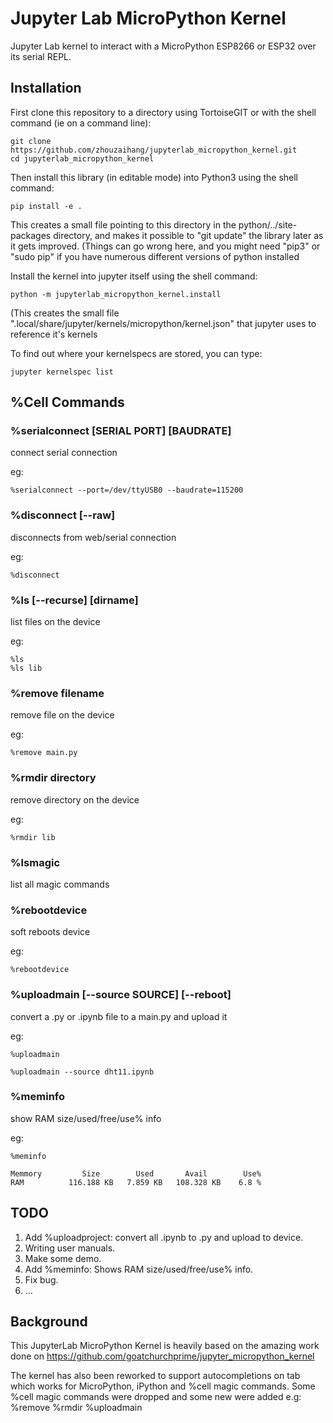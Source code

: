 # Jupyter Lab MicroPython Kernel
Jupyter Lab kernel to interact with a MicroPython ESP8266 or ESP32 over its serial REPL.

## Installation

First clone this repository to a directory using TortoiseGIT or with the shell command (ie on a command line):
```shell script
git clone https://github.com/zhouzaihang/jupyterlab_micropython_kernel.git
cd jupyterlab_micropython_kernel
```

Then install this library (in editable mode) into Python3 using the shell command:
```shell script
pip install -e .
```

This creates a small file pointing to this directory in the python/../site-packages 
directory, and makes it possible to "git update" the library later as it gets improved.
(Things can go wrong here, and you might need "pip3" or "sudo pip" if you have 
numerous different versions of python installed

Install the kernel into jupyter itself using the shell command:

```shell script
python -m jupyterlab_micropython_kernel.install
```

(This creates the small file ".local/share/jupyter/kernels/micropython/kernel.json" 
that jupyter uses to reference it's kernels

To find out where your kernelspecs are stored, you can type:
```shell script
jupyter kernelspec list
```

## %Cell Commands

### %serialconnect [SERIAL PORT] [BAUDRATE]

connect serial connection

eg:
```jupyter
%serialconnect --port=/dev/ttyUSB0 --baudrate=115200
```

### %disconnect [--raw]

disconnects from web/serial connection

eg:
```jupyter
%disconnect
```

### %ls [--recurse] [dirname]

list files on the device

eg:
```jupyter
%ls
%ls lib
```

### %remove filename

remove file on the device

eg:
```jupyter
%remove main.py
```

### %rmdir directory

remove directory on the device

eg:
```jupyter
%rmdir lib
```

### %lsmagic

list all magic commands

### %rebootdevice

soft reboots device

eg:
```jupyter
%rebootdevice
```

### %uploadmain [--source SOURCE] [--reboot]

convert a .py or .ipynb file to a main.py and upload it

eg:
```jupyter
%uploadmain

%uploadmain --source dht11.ipynb
```

### %meminfo
    
show RAM size/used/free/use% info

eg:
```jupyter
%meminfo

Memmory         Size        Used       Avail        Use%    
RAM          116.188 KB   7.859 KB   108.328 KB    6.8 %
```

## TODO
1. Add %uploadproject: convert all .ipynb to .py and upload to device.
1. Writing user manuals.
1. Make some demo.
1. Add %meminfo: Shows RAM size/used/free/use% info.
1. Fix bug.
1. ...

## Background
This JupyterLab MicroPython Kernel is heavily based on the amazing work done on https://github.com/goatchurchprime/jupyter_micropython_kernel

The kernel has also been reworked to support autocompletions on tab which works for MicroPython, iPython and %cell magic commands.
Some %cell magic commands were dropped and some new were added e.g: %remove %rmdir %uploadmain
